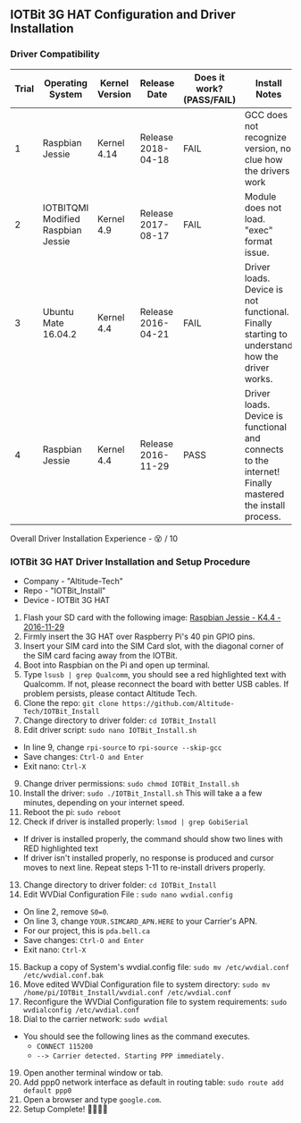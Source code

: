 ## IOTBit 3G HAT Configuration and Driver Installation

### Driver Compatibility
Trial | Operating System | Kernel Version | Release Date | Does it work? (PASS/FAIL) | Install Notes
------|------------------|----------------|--------------|---------------------------|--------------
1 | Raspbian Jessie | Kernel 4.14 | Release 2018-04-18 | FAIL | GCC does not recognize version, no clue how the drivers work
2 | IOTBITQMI Modified Raspbian Jessie | Kernel 4.9 | Release 2017-08-17 | FAIL | Module does not load. "exec" format issue.
3 | Ubuntu Mate 16.04.2 | Kernel 4.4 | Release 2016-04-21 | FAIL | Driver loads. Device is not functional. Finally starting to understand how the driver works.
4 | Raspbian Jessie | Kernel 4.4 | Release 2016-11-29 | PASS | Driver loads. Device is functional and connects to the internet! Finally mastered the install process.

Overall Driver Installation Experience - :dizzy_face: / 10 

### IOTBit 3G HAT Driver Installation and Setup Procedure
- Company - "Altitude-Tech"
- Repo - "IOTBit_Install"
- Device - IOTBit 3G HAT

1. Flash your SD card with the following image: [Raspbian Jessie - K4.4 - 2016-11-29](http://downloads.raspberrypi.org/raspbian/images/raspbian-2016-11-29/2016-11-25-raspbian-jessie.zip)
2. Firmly insert the 3G HAT over Raspberry Pi's 40 pin GPIO pins.
3. Insert your SIM card into the SIM Card slot, with the diagonal corner of the SIM card facing away from the IOTBit.
4. Boot into Raspbian on the Pi and open up terminal.
5. Type `lsusb | grep Qualcomm`, you should see a red highlighted text with Qualcomm. If not, please reconnect the board with better USB cables. If problem persists, please contact Altitude Tech.
6. Clone the repo: `git clone https://github.com/Altitude-Tech/IOTBit_Install`
7. Change directory to driver folder: `cd IOTBit_Install`
8. Edit driver script: `sudo nano IOTBit_Install.sh`
  - In line 9, change `rpi-source` to `rpi-source --skip-gcc`
  - Save changes: `Ctrl-O and Enter`
  - Exit nano: `Ctrl-X`
9. Change driver permissions: `sudo chmod IOTBit_Install.sh`
10. Install the driver: `sudo ./IOTBit_Install.sh` This will take a a few minutes, depending on your internet speed.
11. Reboot the pi: `sudo reboot`
12. Check if driver is installed properly: `lsmod | grep GobiSerial`
  - If driver is installed properly, the command should show two lines with RED highlighted text
  - If driver isn't installed properly, no response is produced and cursor moves to next line. Repeat steps 1-11 to re-install drivers properly.
13. Change directory to driver folder: `cd IOTBit_Install`
14. Edit WVDial Configuration File : `sudo nano wvdial.config`
  - On line 2, remove `S0=0`.
  - On line 3, change `YOUR.SIMCARD_APN.HERE` to your Carrier's APN. 
  - For our project, this is `pda.bell.ca`
  - Save changes: `Ctrl-O and Enter`
  - Exit nano: `Ctrl-X`
15. Backup a copy of System's wvdial.config file: `sudo mv /etc/wvdial.conf /etc/wvdial.conf.bak`
16. Move edited WVDial Configuration file to system directory: `sudo mv /home/pi/IOTBit_Install/wvdial.conf /etc/wvdial.conf`
17. Reconfigure the WVDial Configuration file to system requirements: `sudo wvdialconfig /etc/wvdial.conf`
18. Dial to the carrier network: `sudo wvdial`
  - You should see the following lines as the command executes.
    - `CONNECT 115200`
    - `--> Carrier detected. Starting PPP immediately.`
19. Open another terminal window or tab.
20. Add ppp0 network interface as default in routing table: `sudo route add default ppp0`
21. Open a browser and type `google.com`. 
22. Setup Complete! :clap::clap::clap::clap:
